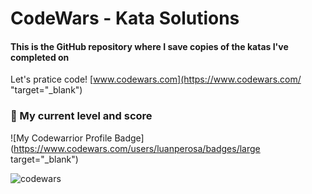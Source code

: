 # CodeWars - Kata Solutions
#### This is the GitHub repository where I save copies of the katas I've completed on
 
Let's pratice code! [www.codewars.com](https://www.codewars.com/ "target="_blank")
### :rocket: My current level and score
![My Codewarrior Profile Badge](https://www.codewars.com/users/luanperosa/badges/large target="_blank")

![codewars](https://user-images.githubusercontent.com/50602816/85193044-791f7080-b29b-11ea-99e5-d4766022b746.gif)
